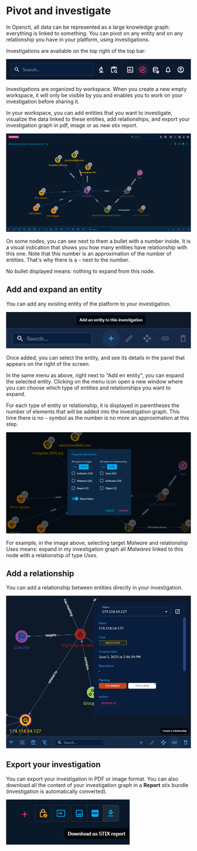 # Pivot and investigate

In Opencti, all data can be represented as a large knowledge graph: everything is linked to something. 
You can pivot on any entity and on any relationship you have in your platform, using investigations.

Investigations are available on the top right of the top bar:

![Top menu investigation](assets/top-menu-investigation.png)

Investigations are organized by workspace. When you create a new empty workspace, it will only be visible by you and enables you to work on your investigation before sharing it.

In your workspace, you can add entities that you want to investigate, visualize the data linked to these entities, add relationships, and export your investigation graph in pdf, image or as new stix report.

![Investigation workspace](assets/investigation-workspace.png)

On some nodes, you can see next to them a bullet with a number inside. It is a visual indication that shows you how many entities have relationship with this one.
Note that this number is an approximation of the number of entities. That's why there is a `~` next to the number.

No bullet displayed means: nothing to expand from this node.

## Add and expand an entity

You can add any existing entity of the platform to your investigation.

![Investigation bottom right menu](assets/investigation-bottom-right-menu.png)

Once added, you can select the entity, and see its details in the panel that appears on the right of the screen.


In the same menu as above, right next to "Add en entity", you can expand the selected entity. Clicking on the menu icon open a new window where you can choose which type of entities and relationships you want to expand.

For each type of entity or relationship, it is displayed in parentheses the number of elements that will be added into the investigation graph. This time there is no `~` symbol as the number is no more an approximation at this step.

![Investigation expand entity](assets/investigation-expand-entity.png)

For example, in the image above, selecting target _Malware_ and relationship _Uses_ means: expand in my investigation graph all _Malwares_ linked to this node with a relationship of type _Uses_.

## Add a relationship

You can add a relationship between entities directly in your investigation.

![Investigation create relationship](assets/investigation-create-relationship.png)

## Export your investigation

You can export your investigation in PDF or image format. 
You can also download all the content of your investigation graph in a **Report** stix bundle (investigation is automatically converted).

![Investigation export](assets/investigation-export.png)
